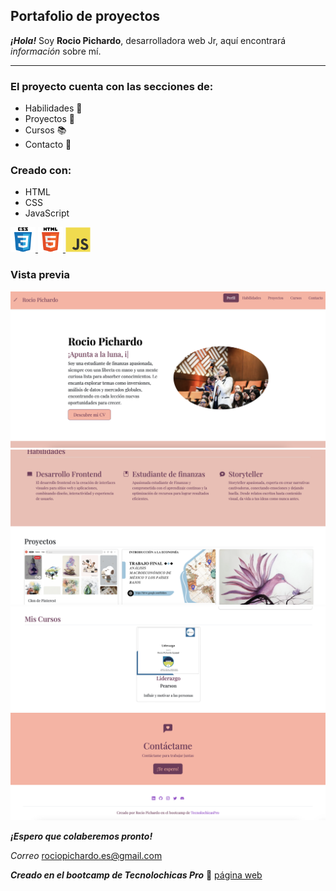 ## Portafolio de proyectos

***¡Hola!*** Soy **Rocio Pichardo**, desarrolladora web Jr, aquí encontrará *información* sobre mí. 

___
### El proyecto cuenta con las secciones de:

- Habilidades 🥇
- Proyectos 🎯
- Cursos 📚
- Contacto 📨

### Creado con:
- HTML
- CSS
- JavaScript

<a href="https://www.w3schools.com/css/" target="_blank"> <img src="https://raw.githubusercontent.com/devicons/devicon/master/icons/css3/css3-original-wordmark.svg" alt="css3" width="40" height="40"/> </a>
    <a href="https://www.w3.org/html/" target="_blank"> <img src="https://raw.githubusercontent.com/devicons/devicon/master/icons/html5/html5-original-wordmark.svg" alt="html5" width="40" height="40"/> </a>
    <a href="https://developer.mozilla.org/en-US/docs/Web/JavaScript" target="_blank"> <img src="https://raw.githubusercontent.com/devicons/devicon/master/icons/javascript/javascript-original.svg" alt="javascript" width="40" height="40"/> </a>

### Vista previa    
![Proyecto](/Assets/Captura1.png)
![Proyecto](/Assets/Captura2.png)
![Proyecto](/Assets/Captura3.png)
![Proyecto](/Assets/Captura4.png)

***¡Espero que colaberemos pronto!***

*Correo*
[rociopichardo.es@gmail.com](mailto:rociopichardo.es@gmail.com)

***Creado en el bootcamp de Tecnolochicas Pro*** 💜
[página web](https://tecnolochicas.mx)